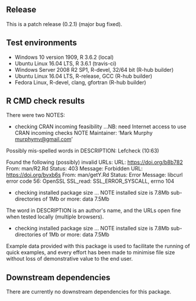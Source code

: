 ## Release
This is a patch release (0.2.1) (major bug fixed).

## Test environments
* Windows 10 version 1909, R 3.6.2 (local)
* Ubuntu Linux 16.04 LTS, R 3.6.1 (travis-ci)
* Windows Server 2008 R2 SP1, R-devel, 32/64 bit (R-hub builder)
* Ubuntu Linux 16.04 LTS, R-release, GCC (R-hub builder)
* Fedora Linux, R-devel, clang, gfortran (R-hub builder)

## R CMD check results
There were two NOTES:

* checking CRAN incoming feasibility ...NB: need Internet access to use CRAN
incoming checks
 NOTE
Maintainer: ‘Mark Murphy <murphymv@gmail.com>’

Possibly mis-spelled words in DESCRIPTION:
  Lefcheck (10:63)

Found the following (possibly) invalid URLs:
  URL: https://doi.org/b8b782
    From: man/R2.Rd
    Status: 403
    Message: Forbidden
  URL: https://doi.org/bvxb6s
    From: man/getY.Rd
    Status: Error
    Message: libcurl error code 56:
      	OpenSSL SSL_read: SSL_ERROR_SYSCALL, errno 104

* checking installed package size ... NOTE
  installed size is  7.8Mb
  sub-directories of 1Mb or more:
    data   7.5Mb
    
The word in DESCRIPTION is an author's name, and the URLs open fine when tested
locally (multiple browsers).

* checking installed package size ... NOTE
  installed size is  7.8Mb
  sub-directories of 1Mb or more:
    data   7.5Mb

Example data provided with this package is used to facilitate the running of
quick examples, and every effort has been made to minimise file size without
loss of demonstrative value to the end user.

## Downstream dependencies
There are currently no downstream dependencies for this package.
